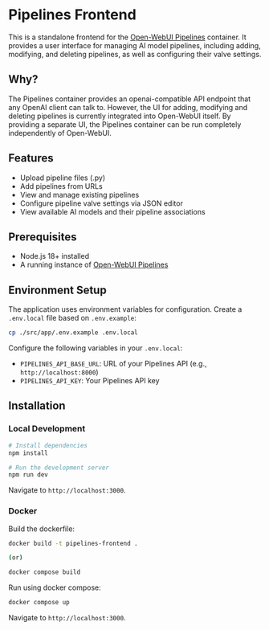 # Pipelines Frontend

This is a standalone frontend for the [Open-WebUI Pipelines](https://github.com/open-webui/pipelines) container. It provides a user interface for managing AI model pipelines, including adding, modifying, and deleting pipelines, as well as configuring their valve settings.
## Why?

The Pipelines container provides an openai-compatible API endpoint that any OpenAI client can talk to. However, the UI for adding, modifying and deleting pipelines is currently integrated into Open-WebUI itself. By providing a separate UI, the Pipelines container can be run completely independently of Open-WebUI.

## Features

- Upload pipeline files (.py)
- Add pipelines from URLs
- View and manage existing pipelines
- Configure pipeline valve settings via JSON editor
- View available AI models and their pipeline associations

## Prerequisites

- Node.js 18+ installed
- A running instance of [Open-WebUI Pipelines](https://github.com/open-webui/pipelines)

## Environment Setup

The application uses environment variables for configuration. Create a `.env.local` file based on `.env.example`:

```bash
cp ./src/app/.env.example .env.local
```

Configure the following variables in your `.env.local`:

- `PIPELINES_API_BASE_URL`: URL of your Pipelines API (e.g., `http://localhost:8000`)
- `PIPELINES_API_KEY`: Your Pipelines API key

## Installation

### Local Development

```bash
# Install dependencies
npm install

# Run the development server
npm run dev
```

Navigate to `http://localhost:3000`.

### Docker

Build the dockerfile:

```bash
docker build -t pipelines-frontend .

(or)

docker compose build
```

Run using docker compose:

```bash
docker compose up
```

Navigate to `http://localhost:3000`.